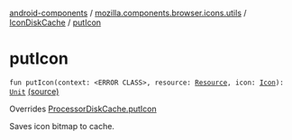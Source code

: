 [android-components](../../index.md) / [mozilla.components.browser.icons.utils](../index.md) / [IconDiskCache](index.md) / [putIcon](./put-icon.md)

# putIcon

`fun putIcon(context: <ERROR CLASS>, resource: `[`Resource`](../../mozilla.components.browser.icons/-icon-request/-resource/index.md)`, icon: `[`Icon`](../../mozilla.components.browser.icons/-icon/index.md)`): `[`Unit`](https://kotlinlang.org/api/latest/jvm/stdlib/kotlin/-unit/index.html) [(source)](https://github.com/mozilla-mobile/android-components/blob/master/components/browser/icons/src/main/java/mozilla/components/browser/icons/utils/IconDiskCache.kt#L84)

Overrides [ProcessorDiskCache.putIcon](../../mozilla.components.browser.icons.processor/-disk-icon-processor/-processor-disk-cache/put-icon.md)

Saves icon bitmap to cache.

